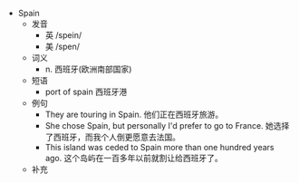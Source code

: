 - Spain
  - 发音
    - 英 /spein/
    - 美 /spen/
  - 词义
    - n. 西班牙(欧洲南部国家)
  - 短语
    - port of spain 西班牙港
  - 例句
    - They are touring in Spain. 他们正在西班牙旅游。
    - She chose Spain, but personally I'd prefer to go to France. 她选择了西班牙，而我个人倒更愿意去法国。
    - This island was ceded to Spain more than one hundred years ago. 这个岛屿在一百多年以前就割让给西班牙了。
  - 补充